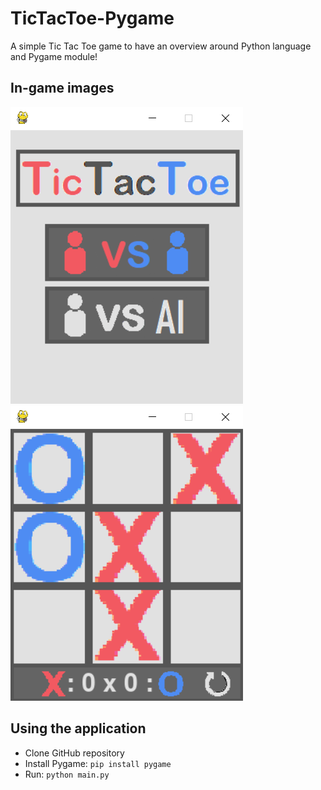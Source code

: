 # TicTacToe-Pygame
A simple Tic Tac Toe game to have an overview around Python language and Pygame module!

## In-game images
![](images/result1.png)   ![](images/result2.png)

## Using the application
- Clone GitHub repository
- Install Pygame: `pip install pygame`
- Run: `python main.py`
